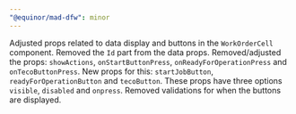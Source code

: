 ```yaml
---
"@equinor/mad-dfw": minor
---
```


Adjusted props related to data display and buttons in the `WorkOrderCell` component. Removed the
`Id` part from the data props. Removed/adjusted the props: `showActions`, `onStartButtonPress`, `onReadyForOperationPress` 
and `onTecoButtonPress`. New props for this: `startJobButton`, `readyForOperationButton` and `tecoButton`. These props have three options 
`visible`, `disabled` and `onpress`. Removed validations for when the buttons are displayed.
